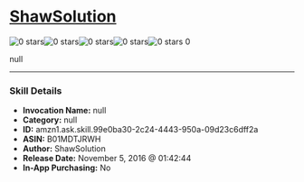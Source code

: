 # [ShawSolution](http://alexa.amazon.com/#skills/amzn1.ask.skill.99e0ba30-2c24-4443-950a-09d23c6dff2a)
![0 stars](../../images/ic_star_border_black_18dp_1x.png)![0 stars](../../images/ic_star_border_black_18dp_1x.png)![0 stars](../../images/ic_star_border_black_18dp_1x.png)![0 stars](../../images/ic_star_border_black_18dp_1x.png)![0 stars](../../images/ic_star_border_black_18dp_1x.png) 0

null

***

### Skill Details

* **Invocation Name:** null
* **Category:** null
* **ID:** amzn1.ask.skill.99e0ba30-2c24-4443-950a-09d23c6dff2a
* **ASIN:** B01MDTJRWH
* **Author:** ShawSolution
* **Release Date:** November 5, 2016 @ 01:42:44
* **In-App Purchasing:** No
